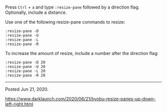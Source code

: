 Press `Ctrl` + `a` and type `:resize-pane` followed by a direction flag. Optionally, include a distance.

Use one of the following resize-pane commands to resize:

```
:resize-pane -D
:resize-pane -U
:resize-pane -L
:resize-pane -R
```

To increase the amount of resize, include a number after the direction flag:

```
:resize-pane -D 20
:resize-pane -U 20
:resize-pane -L 20
:resize-pane -R 20
```

---

Posted Jun 21, 2020.

https://www.darklaunch.com/2020/06/21/byobu-resize-panes-up-down-left-right.html